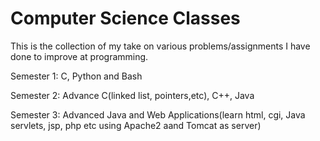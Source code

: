 # Computer Science Classes

This is the collection of my take on various problems/assignments I have done to improve at programming.

Semester 1: C, Python and Bash

Semester 2: Advance C(linked list, pointers,etc), C++, Java

Semester 3: Advanced Java and Web Applications(learn html, cgi, Java servlets, jsp, php etc using Apache2 aand Tomcat as server)
